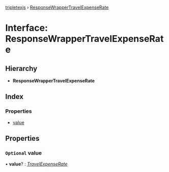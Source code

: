 [tripletexjs](../README.md) › [ResponseWrapperTravelExpenseRate](responsewrappertravelexpenserate.md)

# Interface: ResponseWrapperTravelExpenseRate

## Hierarchy

* **ResponseWrapperTravelExpenseRate**

## Index

### Properties

* [value](responsewrappertravelexpenserate.md#optional-value)

## Properties

### `Optional` value

• **value**? : *[TravelExpenseRate](travelexpenserate.md)*
